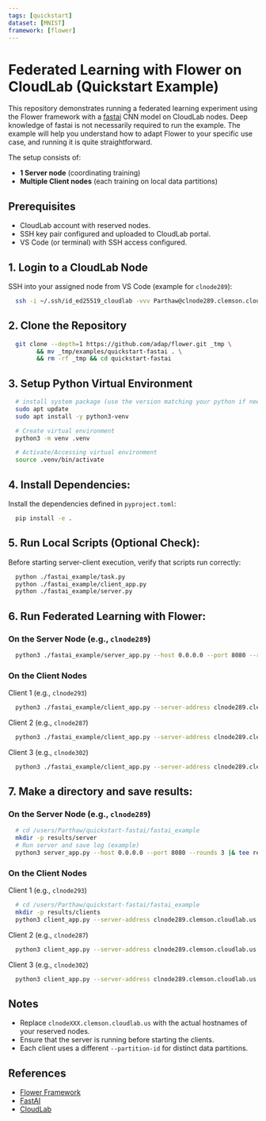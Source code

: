 ```yaml
---
tags: [quickstart]
dataset: [MNIST]
framework: [flower]
---
```


# Federated Learning with Flower on CloudLab (Quickstart Example)
This repository demonstrates running a federated learning experiment using the Flower framework with a [fastai](https://www.fast.ai/) CNN model on CloudLab nodes. Deep knowledge of fastai is not necessarily required to run the example. The example will help you understand how to adapt Flower to your specific use case, and running it is quite straightforward.

The setup consists of:
- **1 Server node** (coordinating training)
- **Multiple Client nodes** (each training on local data partitions)

## Prerequisites
- CloudLab account with reserved nodes.
- SSH key pair configured and uploaded to CloudLab portal.
- VS Code (or terminal) with SSH access configured.

## 1. Login to a CloudLab Node
SSH into your assigned node from VS Code (example for `clnode289`):
```bash
  ssh -i ~/.ssh/id_ed25519_cloudlab -vvv Parthaw@clnode289.clemson.cloudlab.us
```

## 2. Clone the Repository
```bash
  git clone --depth=1 https://github.com/adap/flower.git _tmp \
		&& mv _tmp/examples/quickstart-fastai . \
		&& rm -rf _tmp && cd quickstart-fastai
```

## 3. Setup Python Virtual Environment
```bash
  # install system package (use the version matching your python if needed)
  sudo apt update
  sudo apt install -y python3-venv

  # Create virtual environment
  python3 -m venv .venv

  # Activate/Accessing virtual environment
  source .venv/bin/activate
```
## 4. Install Dependencies:
Install the dependencies defined in `pyproject.toml`:
```bash
  pip install -e .
```

## 5. Run Local Scripts (Optional Check):
Before starting server-client execution, verify that scripts run correctly:
```bash
  python ./fastai_example/task.py
  python ./fastai_example/client_app.py
  python ./fastai_example/server.py
```

## 6. Run Federated Learning with Flower:
### On the Server Node (e.g., `clnode289`)
```bash
  python3 ./fastai_example/server_app.py --host 0.0.0.0 --port 8080 --rounds 5
```
### On the Client Nodes 
Client 1 (e.g., `clnode293`)
```bash
  python3 ./fastai_example/client_app.py --server-address clnode289.clemson.cloudlab.us:8080 --partition-id 0
```
Client 2 (e.g., `clnode287`)
```bash
  python3 ./fastai_example/client_app.py --server-address clnode289.clemson.cloudlab.us:8080 --partition-id 1
```
Client 3 (e.g., `clnode302`)
```bash
  python3 ./fastai_example/client_app.py --server-address clnode289.clemson.cloudlab.us:8080 --partition-id 2
```

## 7. Make a directory and save results:
### On the Server Node (e.g., `clnode289`)
```bash
  # cd /users/Parthaw/quickstart-fastai/fastai_example
  mkdir -p results/server
  # Run server and save log (example)
  python3 server_app.py --host 0.0.0.0 --port 8080 --rounds 3 |& tee results/server_run_$(date +%Y%m%d_%H%M%S).log
```
### On the Client Nodes 
Client 1 (e.g., `clnode293`)
```bash
  # cd /users/Parthaw/quickstart-fastai/fastai_example
  mkdir -p results/clients
  python3 client_app.py --server-address clnode289.clemson.cloudlab.us:8080 --partition-id 0 |& tee results/clients/client0_$(date +%Y%m%d_%H%M%S).log
```
Client 2 (e.g., `clnode287`)
```bash
  python3 client_app.py --server-address clnode289.clemson.cloudlab.us:8080 --partition-id 1 |& tee results/clients/client1_$(date +%Y%m%d_%H%M%S).log
```
Client 3 (e.g., `clnode302`)
```bash
  python3 client_app.py --server-address clnode289.clemson.cloudlab.us:8080 --partition-id 2 |& tee results/clients/client2_$(date +%Y%m%d_%H%M%S).log
```

## Notes
- Replace `clnodeXXX.clemson.cloudlab.us` with the actual hostnames of your reserved nodes.
- Ensure that the server is running before starting the clients.
- Each client uses a different `--partition-id` for distinct data partitions.

## References
- [Flower Framework](https://flower.ai/)
- [FastAI](https://docs.fast.ai/)
- [CloudLab](https://www.cloudlab.us/)
